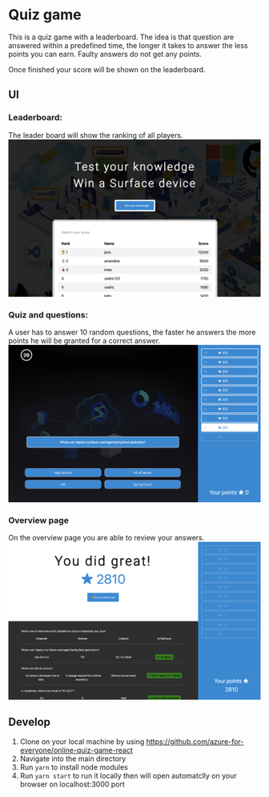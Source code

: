 # Quiz game
This is a quiz game with a leaderboard. The idea is that question are answered within a predefined time, the longer it takes to answer the less points you can earn. Faulty answers do not get any points.

Once finished your score will be shown on the leaderboard.

## UI 

### Leaderboard:
The leader board will show the ranking of all players.
![image](./assets/leaderboard.png)

### Quiz and questions:
A user has to answer 10 random questions, the faster he answers the more points he will be granted for a correct answer.
![image](./assets/questions.png)

### Overview page
On the overview page you are able to review your answers.
![image](./assets/overview.png)

## Develop

1. Clone on your local machine by using https://github.com/azure-for-everyone/online-quiz-game-react
2. Navigate into the main directory
3. Run `yarn` to install node modules
4. Run `yarn start` to run it locally then will open automatclly on your browser on localhost:3000 port



